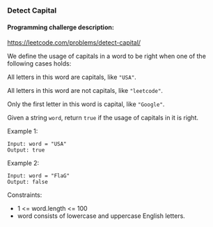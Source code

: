 ### Detect Capital
#### Programming challerge description:
https://leetcode.com/problems/detect-capital/

We define the usage of capitals in a word to be right when one of the following cases holds:

All letters in this word are capitals, like `"USA"`.

All letters in this word are not capitals, like `"leetcode"`.

Only the first letter in this word is capital, like `"Google"`.

Given a string `word`, return `true` if the usage of capitals in it is right.

Example 1:
```
Input: word = "USA"
Output: true
```
Example 2:
```
Input: word = "FlaG"
Output: false
```

Constraints:
- 1 <= word.length <= 100
- word consists of lowercase and uppercase English letters.
